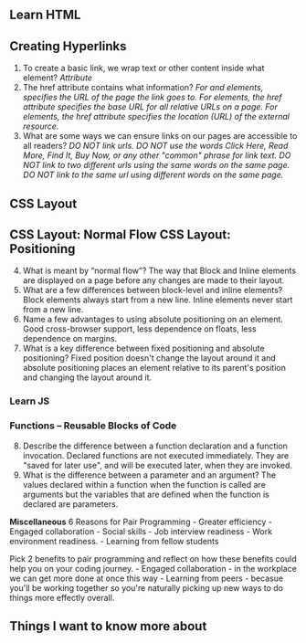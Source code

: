 

## Learn HTML
## Creating Hyperlinks

1. To create a basic link, we wrap text or other content inside what element? *Attribute*
2. The href attribute contains what information? 
    *For <a> and <area> elements, specifies the URL of the page the link goes to.*
    *For <base> elements, the href attribute specifies the base URL for all relative URLs on a page.*
    *For <link> elements, the href attribute specifies the location (URL) of the external resource.*
3. What are some ways we can ensure links on our pages are accessible to all readers?
    *DO NOT link urls.*
    *DO NOT use the words Click Here, Read More, Find It, Buy Now, or any other "common" phrase for link text.*
    *DO NOT link to two different urls using the same words on the same page.*
    *DO NOT link to the same url using different words on the same page.*

## CSS Layout
## CSS Layout: Normal Flow CSS Layout: Positioning

4. What is meant by “normal flow”? The way that Block and Inline elements are displayed on a page before any changes are made to their layout.
5. What are a few differences between block-level and inline elements? Block elements always start from a new line. Inline elements never start from a new line.
6. Name a few advantages to using absolute positioning on an element. Good cross-browser support, less dependence on floats, less dependence on margins.
7. What is a key difference between fixed positioning and absolute positioning? 
Fixed position doesn't change the layout around it and absolute positioning places an element relative to its parent's position and changing the layout around it.

### Learn JS
### Functions – Reusable Blocks of Code

8. Describe the difference between a function declaration and a function invocation. 
Declared functions are not executed immediately. They are "saved for later use", and will be executed later, when they are invoked.
9. What is the difference between a parameter and an argument? The values declared within a function when the function is called are arguments but the variables that are defined when the function is declared are parameters.

**Miscellaneous**
6 Reasons for Pair Programming
    - Greater efficiency
    - Engaged collaboration
    - Social skills
    - Job interview readiness
    - Work environment readiness.
    - Learning from fellow students

Pick 2 benefits to pair programming and reflect on how these benefits could help you on your coding journey.
    - Engaged collaboration - in the workplace we can get more done at once this way
    - Learning from peers - becasue you'll be working together so you're naturally picking up new ways to do things more effectly overall.

## Things I want to know more about